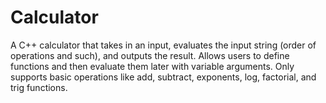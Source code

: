 # Calculator

A C++ calculator that takes in an input, evaluates the input string (order of operations and such), and outputs the result. Allows users to define functions and then evaluate them later with variable arguments. Only supports basic operations like add, subtract, exponents, log, factorial, and trig functions.